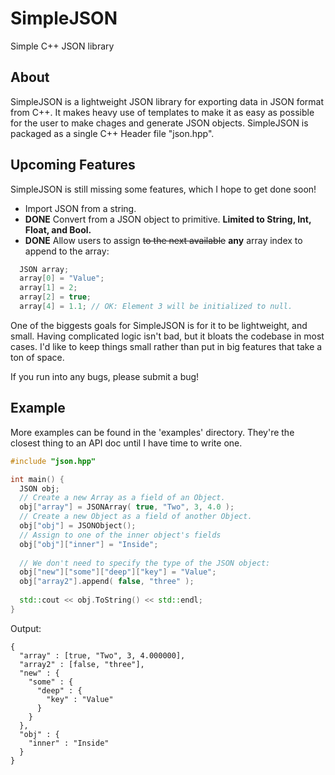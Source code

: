 # SimpleJSON
Simple C++ JSON library

## About
SimpleJSON is a lightweight JSON library for exporting data in JSON format from C++. It makes heavy use of templates to make it as easy as possible for the user to make chages and generate JSON objects. SimpleJSON is packaged as a single C++ Header file "json.hpp". 

## Upcoming Features
SimpleJSON is still missing some features, which I hope to get done soon!
* Import JSON from a string.
* **DONE** Convert from a JSON object to primitive. **Limited to String, Int, Float, and Bool.**
* **DONE** Allow users to assign ~~to the next available~~ **any** array index to append to the array:
```cpp
  JSON array;
  array[0] = "Value";
  array[1] = 2;
  array[2] = true;
  array[4] = 1.1; // OK: Element 3 will be initialized to null.
```
One of the biggests goals for SimpleJSON is for it to be lightweight, and small. Having complicated logic isn't bad, but it bloats the codebase in most cases. I'd like to keep things small rather than put in big features that take a ton of space.

If you run into any bugs, please submit a bug!

## Example
More examples can be found in the 'examples' directory. They're the closest thing to an API doc until I have time to write one.

```cpp
#include "json.hpp"

int main() {
  JSON obj;
  // Create a new Array as a field of an Object.
  obj["array"] = JSONArray( true, "Two", 3, 4.0 );
  // Create a new Object as a field of another Object.
  obj["obj"] = JSONObject();
  // Assign to one of the inner object's fields
  obj["obj"]["inner"] = "Inside";
  
  // We don't need to specify the type of the JSON object:
  obj["new"]["some"]["deep"]["key"] = "Value";
  obj["array2"].append( false, "three" );
  
  std::cout << obj.ToString() << std::endl;
}
```
Output:
``` 
{
  "array" : [true, "Two", 3, 4.000000],
  "array2" : [false, "three"],
  "new" : {
    "some" : {
      "deep" : {
        "key" : "Value"
      }
    }
  },
  "obj" : {
    "inner" : "Inside"
  }
}
```  
